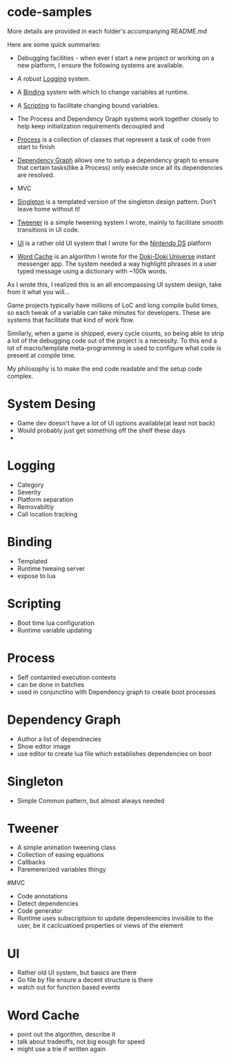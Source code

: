 # code-samples
More details are provided in each folder's accompanying README.md

Here are some quick summaries:

* Debugging facilities - when ever I start a new project or working on a new platform, I ensure the following systems are available.
 * A robust [Logging](/Debugging/Logging) system.
 * A [Binding](/Debugging/Binding) system with which to change variables at runtime.
 * A [Scripting](/Debugging/Scripting) to facilitate changing bound variables.
* The Process and Dependency Graph systems work together closely to help keep initialization requirements decoupled and 
 * [Process](/Process) is a collection of classes that represent a task of code from start to finish
 * [Dependency Graph](/Graph/Dependency) allows one to setup a dependency graph to ensure that certain tasks(like a Process) only execute once all its dependencies are resolved.
* MVC
* [Singleton](/Singleton) is a templated version of the singleton design pattern.  Don't leave home without it!
* [Tweener](/Tweener) is a simple tweening system I wrote, mainly to facilitate smooth transitions in UI code.
* [UI](/UI) is a rather old UI system that I wrote for the [Nintendo DS](https://en.wikipedia.org/wiki/Nintendo_DS) platform

* [Word Cache](/WordCache) is an algorithm I wrote for the [Doki-Doki Universe](https://www.youtube.com/watch?v=H7hFijr5v-c) instant messenger app.  The system needed a way highlight phrases in a user typed message using a dictionary with ~100k words.

As I wrote this, I realized this is an all encompassing UI system design, take from it what you will...

Game projects typically have millions of LoC and long compile build times, so each tweak of a variable can take minutes for developers.  These are systems that facilitate that kind of work flow.

Similarly, when a game is shipped, every cycle counts, so being able to strip a lot of the debugging code out of the project is a necessity.  To this end a lot of macro/template meta-programming is used to configure what code is present at compile time.

My philosophy is to make the end code readable and the setup code complex.

# System Desing
* Game dev doesn't have a lot of UI options available(at least not back)
* Would probably just get something off the shelf these days
* 

# Logging
* Category
* Severity
* Platform separation
* Removabiltiy
* Call location tracking

# Binding
* Templated
* Runtime tweaing server
* expose to lua

# Scripting
* Boot time lua configuration
* Runtime variable updating

# Process
* Self containted execution contexts
* can be done in batches
* used in conjunctino with Dependency graph to create boot processes

# Dependency Graph
* Author a list of dependnecies
* Show editor image
* use editor to create lua file which establishes dependencies on boot

# Singleton
* Simple Common pattern, but almost always needed

# Tweener
* A simple animation tweening class
* Collection of easing equations
* Callbacks
* Paremererized variables thingy

#MVC
* Code annotations
* Detect dependencies
* Code generator
* Runtime uses subscriptsion to update dependeencies invisible to the user, be it caclcuatioed properties or views of the element

# UI
* Rather old UI system, but basics are there
* Go file by file ensure a decent structure is there
* watch out for function based events

# Word Cache
* point out the algorithm, describe it
* talk about tradeoffs, not big eough for speed
* might use a trie if written again